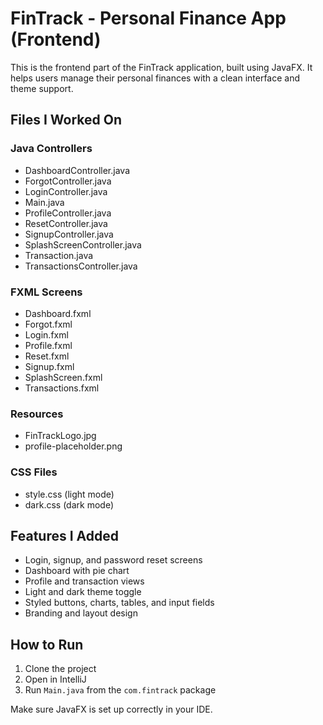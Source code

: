 # FinTrack - Personal Finance App (Frontend)

This is the frontend part of the FinTrack application, built using JavaFX. It helps users manage their personal finances with a clean interface and theme support.

## Files I Worked On

### Java Controllers
- DashboardController.java
- ForgotController.java
- LoginController.java
- Main.java
- ProfileController.java
- ResetController.java
- SignupController.java
- SplashScreenController.java
- Transaction.java
- TransactionsController.java

### FXML Screens
- Dashboard.fxml
- Forgot.fxml
- Login.fxml
- Profile.fxml
- Reset.fxml
- Signup.fxml
- SplashScreen.fxml
- Transactions.fxml

### Resources
- FinTrackLogo.jpg
- profile-placeholder.png

### CSS Files
- style.css (light mode)
- dark.css (dark mode)

## Features I Added

- Login, signup, and password reset screens
- Dashboard with pie chart
- Profile and transaction views
- Light and dark theme toggle
- Styled buttons, charts, tables, and input fields
- Branding and layout design

## How to Run

1. Clone the project
2. Open in IntelliJ
3. Run `Main.java` from the `com.fintrack` package

Make sure JavaFX is set up correctly in your IDE.

